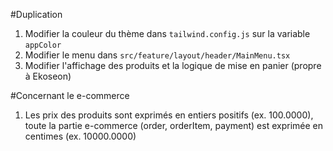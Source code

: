 #Duplication

1) Modifier la couleur du thème dans `tailwind.config.js` sur la variable `appColor`
2) Modifier le menu dans `src/feature/layout/header/MainMenu.tsx`
3) Modifier l'affichage des produits et la logique de mise en panier (propre à Ekoseon)


#Concernant le e-commerce
1) Les prix des produits sont exprimés en entiers positifs (ex. 100.0000), toute la partie e-commerce (order, orderItem, payment) est exprimée en centimes (ex. 10000.0000)